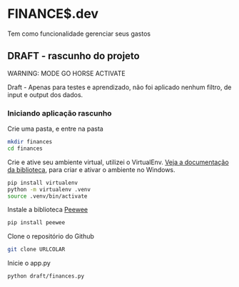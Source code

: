 # FINANCE$.dev

Tem como funcionalidade gerenciar seus gastos

## DRAFT - rascunho do projeto

WARNING: MODE GO HORSE ACTIVATE

Draft - Apenas para testes e aprendizado, não foi aplicado nenhum filtro, de input e output dos dados.

### Iniciando aplicação rascunho

Crie uma pasta, e entre na pasta

```bash
mkdir finances
cd finances
```

Crie e ative seu ambiente virtual, utilizei o VirtualEnv.
[Veja a documentação da biblioteca](https://virtualenv.pypa.io/en/latest/), para criar e ativar o ambiente no Windows.

```bash
pip install virtualenv
python -m virtualenv .venv
source .venv/bin/activate
```

Instale a biblioteca [Peewee](http://docs.peewee-orm.com/en/latest/)

```bash
pip install peewee
```

Clone o repositório do Github

```bash
git clone URLCOLAR
```

Inicie o app.py

```bash
python draft/finances.py
```
